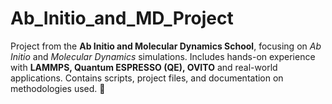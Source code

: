 # Ab_Initio_and_MD_Project
Project from the **Ab Initio and Molecular Dynamics School**, focusing on *Ab Initio* and *Molecular Dynamics* simulations. Includes hands-on experience with **LAMMPS, Quantum ESPRESSO (QE), OVITO** and real-world applications. Contains scripts, project files, and documentation on methodologies used. 🚀
